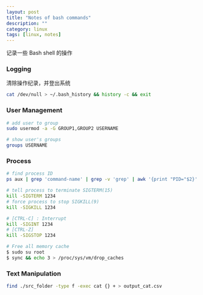 ```yaml
---
layout: post
title: "Notes of bash commands"
description: ""
category: linux
tags: [linux, notes]
---
```


记录一些 Bash shell 的操作

### Logging

清除操作纪录，并登出系统

```bash
cat /dev/null > ~/.bash_history && history -c && exit
```

### User Management

```bash
# add user to group
sudo usermod -a -G GROUP1,GROUP2 USERNAME

# show user's groups
groups USERNAME
```

### Process

```bash
# find process ID
ps aux | grep 'command-name' | grep -v 'grep' | awk '{print "PID="$2}'

# tell process to terminate SIGTERM(15)
kill -SIGTERM 1234
# force process to stop SIGKILL(9)
kill -SIGKILL 1234

# [CTRL-C] : Interrupt
kill -SIGINT 1234
# [CTRL-Z]
kill -SIGSTOP 1234

# Free all memory cache
$ sudo su root
$ sync && echo 3 > /proc/sys/vm/drop_caches

```

### Text Manipulation

```bash
find ./src_folder -type f -exec cat {} + > output_cat.csv
```